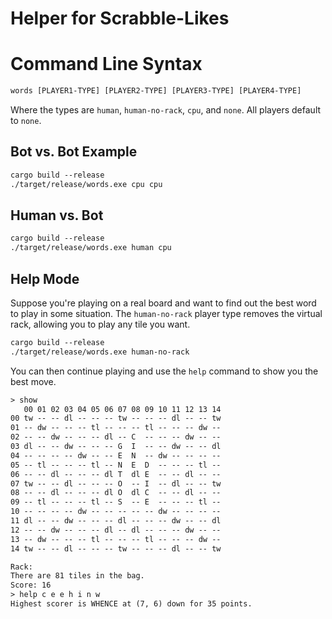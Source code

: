 Helper for Scrabble-Likes
=========================

# Command Line Syntax

```txt
words [PLAYER1-TYPE] [PLAYER2-TYPE] [PLAYER3-TYPE] [PLAYER4-TYPE]
```

Where the types are `human`, `human-no-rack`, `cpu`, and `none`.
All players default to `none`.

## Bot vs. Bot Example

```txt
cargo build --release
./target/release/words.exe cpu cpu
```

## Human vs. Bot

```txt
cargo build --release
./target/release/words.exe human cpu
```

## Help Mode

Suppose you're playing on a real board and want to find out the best word to
play in some situation. The `human-no-rack` player type removes the virtual rack, allowing
you to play any tile you want.

```txt
cargo build --release
./target/release/words.exe human-no-rack
```

You can then continue playing and use the `help` command to show you the best move.

```txt
> show
   00 01 02 03 04 05 06 07 08 09 10 11 12 13 14
00 tw -- -- dl -- -- -- tw -- -- -- dl -- -- tw
01 -- dw -- -- -- tl -- -- -- tl -- -- -- dw --
02 -- -- dw -- -- -- dl -- C  -- -- -- dw -- --
03 dl -- -- dw -- -- -- G  I  -- -- dw -- -- dl
04 -- -- -- -- dw -- -- E  N  -- dw -- -- -- --
05 -- tl -- -- -- tl -- N  E  D  -- -- -- tl --
06 -- -- dl -- -- -- dl T  dl E  -- -- dl -- --
07 tw -- -- dl -- -- -- O  -- I  -- dl -- -- tw
08 -- -- dl -- -- -- dl O  dl C  -- -- dl -- --
09 -- tl -- -- -- tl -- S  -- E  -- -- -- tl --
10 -- -- -- -- dw -- -- -- -- -- dw -- -- -- --
11 dl -- -- dw -- -- -- dl -- -- -- dw -- -- dl
12 -- -- dw -- -- -- dl -- dl -- -- -- dw -- --
13 -- dw -- -- -- tl -- -- -- tl -- -- -- dw --
14 tw -- -- dl -- -- -- tw -- -- -- dl -- -- tw

Rack:
There are 81 tiles in the bag.
Score: 16
> help c e e h i n w 
Highest scorer is WHENCE at (7, 6) down for 35 points.
```

